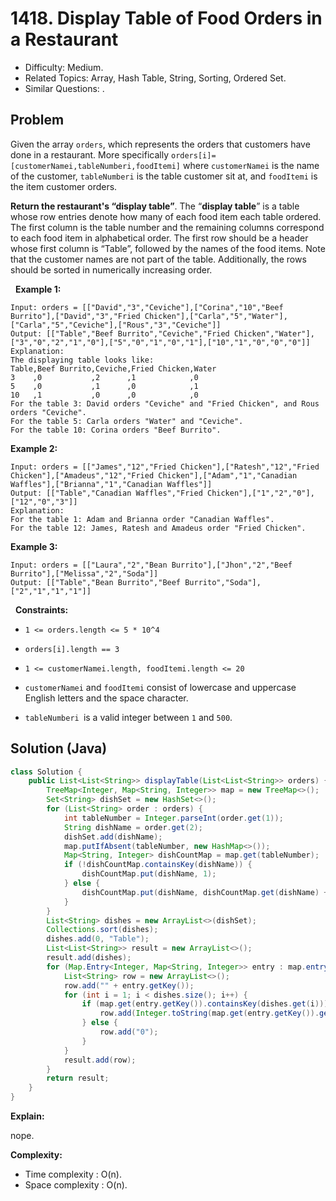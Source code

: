 # 1418. Display Table of Food Orders in a Restaurant

- Difficulty: Medium.
- Related Topics: Array, Hash Table, String, Sorting, Ordered Set.
- Similar Questions: .

## Problem

Given the array ```orders```, which represents the orders that customers have done in a restaurant. More specifically ```orders[i]=[customerNamei,tableNumberi,foodItemi]``` where ```customerNamei``` is the name of the customer, ```tableNumberi``` is the table customer sit at, and ```foodItemi``` is the item customer orders.

**Return the restaurant's “**display table**”**. The “**display table**” is a table whose row entries denote how many of each food item each table ordered. The first column is the table number and the remaining columns correspond to each food item in alphabetical order. The first row should be a header whose first column is “Table”, followed by the names of the food items. Note that the customer names are not part of the table. Additionally, the rows should be sorted in numerically increasing order.

 
**Example 1:**

```
Input: orders = [["David","3","Ceviche"],["Corina","10","Beef Burrito"],["David","3","Fried Chicken"],["Carla","5","Water"],["Carla","5","Ceviche"],["Rous","3","Ceviche"]]
Output: [["Table","Beef Burrito","Ceviche","Fried Chicken","Water"],["3","0","2","1","0"],["5","0","1","0","1"],["10","1","0","0","0"]] 
Explanation:
The displaying table looks like:
Table,Beef Burrito,Ceviche,Fried Chicken,Water
3    ,0           ,2      ,1            ,0
5    ,0           ,1      ,0            ,1
10   ,1           ,0      ,0            ,0
For the table 3: David orders "Ceviche" and "Fried Chicken", and Rous orders "Ceviche".
For the table 5: Carla orders "Water" and "Ceviche".
For the table 10: Corina orders "Beef Burrito". 
```

**Example 2:**

```
Input: orders = [["James","12","Fried Chicken"],["Ratesh","12","Fried Chicken"],["Amadeus","12","Fried Chicken"],["Adam","1","Canadian Waffles"],["Brianna","1","Canadian Waffles"]]
Output: [["Table","Canadian Waffles","Fried Chicken"],["1","2","0"],["12","0","3"]] 
Explanation: 
For the table 1: Adam and Brianna order "Canadian Waffles".
For the table 12: James, Ratesh and Amadeus order "Fried Chicken".
```

**Example 3:**

```
Input: orders = [["Laura","2","Bean Burrito"],["Jhon","2","Beef Burrito"],["Melissa","2","Soda"]]
Output: [["Table","Bean Burrito","Beef Burrito","Soda"],["2","1","1","1"]]
```

 
**Constraints:**


	
- ```1 <= orders.length <= 5 * 10^4```
	
- ```orders[i].length == 3```
	
- ```1 <= customerNamei.length, foodItemi.length <= 20```
	
- ```customerNamei``` and ```foodItemi``` consist of lowercase and uppercase English letters and the space character.
	
- ```tableNumberi ```is a valid integer between ```1``` and ```500```.


## Solution (Java)

```java
class Solution {
    public List<List<String>> displayTable(List<List<String>> orders) {
        TreeMap<Integer, Map<String, Integer>> map = new TreeMap<>();
        Set<String> dishSet = new HashSet<>();
        for (List<String> order : orders) {
            int tableNumber = Integer.parseInt(order.get(1));
            String dishName = order.get(2);
            dishSet.add(dishName);
            map.putIfAbsent(tableNumber, new HashMap<>());
            Map<String, Integer> dishCountMap = map.get(tableNumber);
            if (!dishCountMap.containsKey(dishName)) {
                dishCountMap.put(dishName, 1);
            } else {
                dishCountMap.put(dishName, dishCountMap.get(dishName) + 1);
            }
        }
        List<String> dishes = new ArrayList<>(dishSet);
        Collections.sort(dishes);
        dishes.add(0, "Table");
        List<List<String>> result = new ArrayList<>();
        result.add(dishes);
        for (Map.Entry<Integer, Map<String, Integer>> entry : map.entrySet()) {
            List<String> row = new ArrayList<>();
            row.add("" + entry.getKey());
            for (int i = 1; i < dishes.size(); i++) {
                if (map.get(entry.getKey()).containsKey(dishes.get(i))) {
                    row.add(Integer.toString(map.get(entry.getKey()).get(dishes.get(i))));
                } else {
                    row.add("0");
                }
            }
            result.add(row);
        }
        return result;
    }
}
```

**Explain:**

nope.

**Complexity:**

* Time complexity : O(n).
* Space complexity : O(n).
